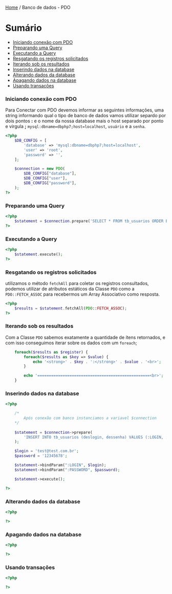 [Home](../README.md) / Banco de dados - PDO

# Sumário

- [Iniciando conexão com PDO](#iniciando-conexão-com-pdo)
- [Preparando uma Query](#preparando-uma-query)
- [Executando a Query](#executando-a-query)
- [Resgatando os registros solicitados](#resgatando-os-registros-solicitados)
- [Iterando sob os resultados](#iterando-sob-os-resultados)
- [Inserindo dados na database](#inserindo-dados-na-database)
- [Alterando dados da database](#alterando-dados-da-database)
- [Apagando dados na database](#apagando-dados-na-database)
- [Usando transações](#usando-transações)

### Iniciando conexão com PDO

Para Conectar com PDO devemos informar as seguintes informações, uma string
informando qual o tipo de banco de dados vamos utilizar separdo por dois pontos **:** e o nome da nossa database
mais o host separado por ponto e virgula **;** `mysql:dbname=dbphp7;host=localhost`, `usuário` e a `senha`.

```php
<?php
    $DB_CONFIG = [
        'database' => 'mysql:dbname=dbphp7;host=localhost',
        'user' => 'root',
        'password' => '',
    ];

    $connection = new PDO(
        $DB_CONFIG["database"],
        $DB_CONFIG["user"],
        $DB_CONFIG["password"],
    );
?>
```

### Preparando uma Query

```php
<?php
    $statement = $connection.prepare('SELECT * FROM tb_usuarios ORDER BY deslogin');
?>
```

### Executando a Query

```php
<?php
    $statement.execute();
?>
```

### Resgatando os registros solicitados

utilizamos o método `fetchAll` para coletar os registros consultados,
podemos utilizar de atributos estáticos da Classe `PDO` como a `PDO::FETCH_ASSOC`
para recebermos um Array Associativo como resposta.

```php
<?php
    $results = $statement.fetchAll(PDO::FETCH_ASSOC);
?>
```

### Iterando sob os resultados

Com a Classe `PDO` sabemos exatamente a quantidade de ítens retornados,
e com isso conseguimos iterar sobre os dados com um `foreach`;

```php
    foreach($results as $register) {
        foreach($results as $key => $value) {
            echo '<strong>' . $key . ':</strong>' . $value . '<br>';
        }

        echo '=================================================<br>';
    }
```

### Inserindo dados na database

```php
<?php 

    /* 
        Após conexão com banco instanciamos a variavel $connection 
    */
    
    $statement = $connection->prepare(
        'INSERT INTO tb_usuarios (deslogin, dessenha) VALUES (:LOGIN, :PASSWORD)'
    );

    $login = 'test@test.com.br';
    $password = '12345678';

    $statement->bindParam(":LOGIN", $login);
    $statement->bindParam(":PASSWORD", $password);

    $statement->execute();

?>
```

### Alterando dados da database

```php
<?php 

?>
```

### Apagando dados na database

```php
<?php 

?>
```

### Usando transações

```php
<?php 

?>
```
